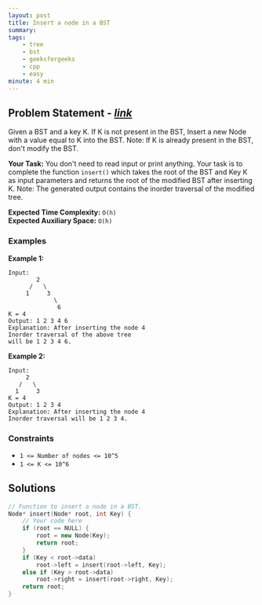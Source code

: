 ```yaml
---
layout: post
title: Insert a node in a BST           
summary:
tags:
    - tree
    - bst
    - geeksforgeeks
    - cpp
    - easy
minute: 4 min
---
```


## Problem Statement - [*link*](https://practice.geeksforgeeks.org/problems/insert-a-node-in-a-bst/0/?track=DSASP-BST&batchId=154#)  

Given a BST and a key K. If K is not present in the BST, Insert a new Node with a value equal to K into the BST. 
Note: If K is already present in the BST, don't modify the BST.


**Your Task:** 
You don't need to read input or print anything. Your task is to complete the function `insert()` which takes the root of the BST and Key K as input parameters and returns the root of the modified BST after inserting K. 
Note: The generated output contains the inorder traversal of the modified tree.

**Expected Time Complexity:** `O(h)`      
**Expected Auxiliary Space:** `O(h)`  

### Examples

**Example 1:**   
```
Input:
        2
      /   \
     1     3
             \
              6
K = 4
Output: 1 2 3 4 6
Explanation: After inserting the node 4
Inorder traversal of the above tree
will be 1 2 3 4 6.
```


**Example 2:**   
```
Input:
     2
   /   \
  1     3
K = 4
Output: 1 2 3 4
Explanation: After inserting the node 4
Inorder traversal will be 1 2 3 4.

```


### Constraints

+ `1 <= Number of nodes <= 10^5`
+ `1 <= K <= 10^6`

## Solutions

```cpp
// Function to insert a node in a BST.
Node* insert(Node* root, int Key) {
    // Your code here
    if (root == NULL) {
        root = new Node(Key);
        return root;
    }
    if (Key < root->data)
        root->left = insert(root->left, Key);
    else if (Key > root->data)
        root->right = insert(root->right, Key);
    return root;
}
```

